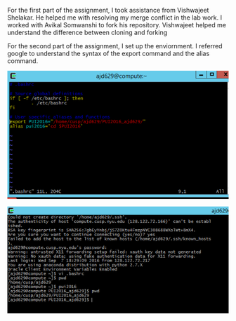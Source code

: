 For the first part of the assignment, I took assistance from Vishwajeet Shelakar. 
He helped me with resolving my merge conflict in the lab work. 
I worked with Avikal Somwanshi to fork his repository. Vishwajeet helped me understand the difference between cloning and forking


For the second part of the assignment, I set up the enviornment. I referred google to understand the syntax of the export command and the alias command.


![Screenshot 1 Assignment 2](Bashrc_image.PNG)
 
![Screenshot 2 Assignment 2](Using_alias.PNG)  

